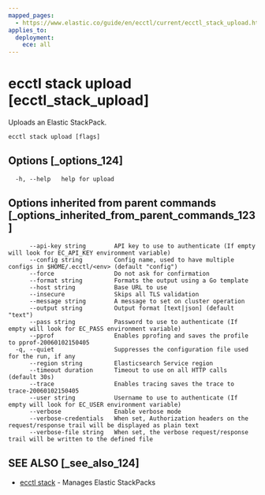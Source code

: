 ```yaml
---
mapped_pages:
  - https://www.elastic.co/guide/en/ecctl/current/ecctl_stack_upload.html
applies_to:
  deployment:
    ece: all
---
```


# ecctl stack upload [ecctl_stack_upload]

Uploads an Elastic StackPack.

```
ecctl stack upload [flags]
```


## Options [_options_124]

```
  -h, --help   help for upload
```


## Options inherited from parent commands [_options_inherited_from_parent_commands_123]

```
      --api-key string        API key to use to authenticate (If empty will look for EC_API_KEY environment variable)
      --config string         Config name, used to have multiple configs in $HOME/.ecctl/<env> (default "config")
      --force                 Do not ask for confirmation
      --format string         Formats the output using a Go template
      --host string           Base URL to use
      --insecure              Skips all TLS validation
      --message string        A message to set on cluster operation
      --output string         Output format [text|json] (default "text")
      --pass string           Password to use to authenticate (If empty will look for EC_PASS environment variable)
      --pprof                 Enables pprofing and saves the profile to pprof-20060102150405
  -q, --quiet                 Suppresses the configuration file used for the run, if any
      --region string         Elasticsearch Service region
      --timeout duration      Timeout to use on all HTTP calls (default 30s)
      --trace                 Enables tracing saves the trace to trace-20060102150405
      --user string           Username to use to authenticate (If empty will look for EC_USER environment variable)
      --verbose               Enable verbose mode
      --verbose-credentials   When set, Authorization headers on the request/response trail will be displayed as plain text
      --verbose-file string   When set, the verbose request/response trail will be written to the defined file
```


## SEE ALSO [_see_also_124]

* [ecctl stack](/reference/ecctl_stack.md) - Manages Elastic StackPacks

